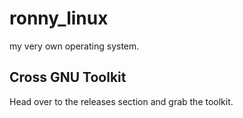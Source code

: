 # ronny_linux 
my very own operating system.

## Cross GNU Toolkit  
Head over to the releases section and grab the toolkit.  
